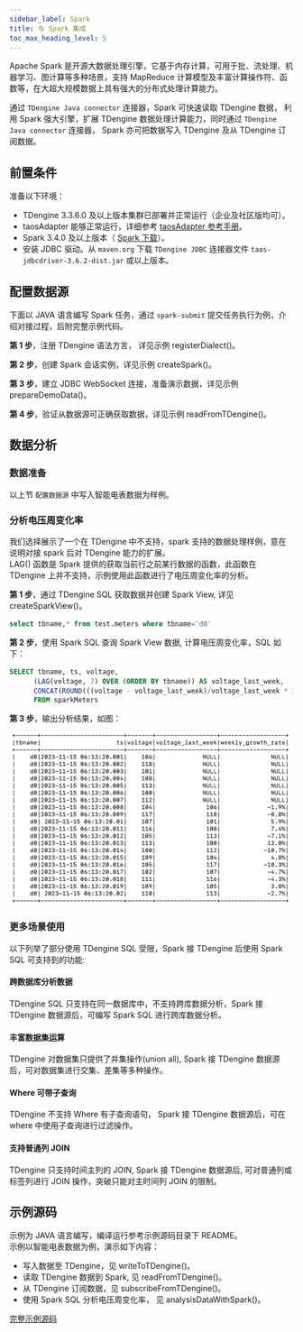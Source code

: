 ```yaml
---
sidebar_label: Spark
title: 与 Spark 集成
toc_max_heading_level: 5
---
```


Apache Spark 是开源大数据处理引擎，它基于内存计算，可用于批、流处理、机器学习、图计算等多种场景，支持 MapReduce 计算模型及丰富计算操作符、函数等，在大超大规模数据上具有强大的分布式处理计算能力。

通过 `TDengine Java connector` 连接器，Spark 可快速读取 TDengine 数据， 利用 Spark 强大引擎，扩展 TDengine 数据处理计算能力，同时通过 `TDengine Java connector` 连接器， Spark 亦可把数据写入 TDengine 及从 TDengine 订阅数据。

## 前置条件 

准备以下环境：

- TDengine 3.3.6.0 及以上版本集群已部署并正常运行（企业及社区版均可）。
- taosAdapter 能够正常运行，详细参考 [taosAdapter 参考手册](../../../reference/components/taosadapter)。
- Spark 3.4.0 及以上版本（ [Spark 下载](https://spark.apache.org/downloads.html)）。
- 安装 JDBC 驱动。从 `maven.org` 下载 `TDengine JDBC` 连接器文件 `taos-jdbcdriver-3.6.2-dist.jar` 或以上版本。

## 配置数据源

下面以 JAVA 语言编写 Spark 任务，通过 `spark-submit` 提交任务执行为例，介绍对接过程，后附完整示例代码。

**第 1 步**，注册 TDengine 语法方言， 详见示例 registerDialect()。

**第 2 步**，创建 Spark 会话实例，详见示例 createSpark()。

**第 3 步**，建立 JDBC WebSocket 连接，准备演示数据，详见示例 prepareDemoData()。

**第 4 步**，验证从数据源可正确获取数据，详见示例 readFromTDengine()。


## 数据分析

### 数据准备

以上节 `配置数据源` 中写入智能电表数据为样例。

### 分析电压周变化率
我们选择展示了一个在 TDengine 中不支持，spark 支持的数据处理样例，意在说明对接 spark 后对 TDengine 能力的扩展。   
LAG() 函数是 Spark 提供的获取当前行之前某行数据的函数，此函数在 TDengine 上并不支持，示例使用此函数进行了电压周变化率的分析。

**第 1 步**，通过 TDengine SQL 获取数据并创建 Spark View, 详见 createSparkView()。
``` sql
select tbname,* from test.meters where tbname='d0'
```

**第 2 步**，使用 Spark SQL 查询 Spark View 数据, 计算电压周变化率，SQL 如下：
``` sql
SELECT tbname, ts, voltage,
      (LAG(voltage, 7) OVER (ORDER BY tbname)) AS voltage_last_week, 
      CONCAT(ROUND(((voltage - voltage_last_week)/voltage_last_week * 100), 1),'%') AS weekly_growth_rate
      FROM sparkMeters
```

**第 3 步**，输出分析结果，如图：

![spark-result](./spark-result.png)


### 更多场景使用
以下列举了部分使用 TDengine SQL 受限，Spark 接 TDengine 后使用 Spark SQL 可支持到的功能:

#### 跨数据库分析数据
TDengine SQL 只支持在同一数据库中，不支持跨库数据分析，Spark 接 TDengine 数据源后，可编写 Spark SQL 进行跨库数据分析。

#### 丰富数据集运算
TDengine 对数据集只提供了并集操作(union all), Spark 接 TDengine 数据源后，可对数据集进行交集、差集等多种操作。

#### Where 可带子查询
TDengine 不支持 Where 有子查询语句， Spark 接 TDengine 数据源后，可在 where 中使用子查询进行过滤操作。

#### 支持普通列 JOIN
TDengine 只支持时间主列的 JOIN, Spark 接 TDengine 数据源后, 可对普通列或标签列进行 JOIN 操作，突破只能对主时间列 JOIN 的限制。


## 示例源码
示例为 JAVA 语言编写，编译运行参考示例源码目录下 README。   
示例以智能电表数据为例，演示如下内容：
- 写入数据至 TDengine，见 writeToTDengine()。
- 读取 TDengine 数据到 Spark, 见 readFromTDengine()。
- 从 TDengine 订阅数据，见 subscribeFromTDengine()。
- 使用 Spark SQL 分析电压周变化率， 见 analysisDataWithSpark()。

[完整示例源码](https://github.com/taosdata/tdengine-eco/tree/main/spark)
